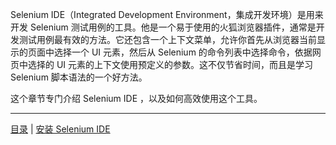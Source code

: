 Selenium IDE（Integrated Development Environment，集成开发环境）是用来开发 Selenium 测试用例的工具。他是一个易于使用的火狐浏览器插件，通常是开发测试用例最有效的方法。它还包含一个上下文菜单，允许你首先从浏览器当前显示的页面中选择一个 UI 元素，然后从 Selenium 的命令列表中选择命令，依据网页中选择的 UI 元素的上下文使用预定义的参数。这不仅节省时间，而且是学习 Selenium 脚本语法的一个好方法。

这个章节专门介绍 Selenium IDE ，以及如何高效使用这个工具。

---
[目录](README.md) | [安装 Selenium IDE](Install.md)
